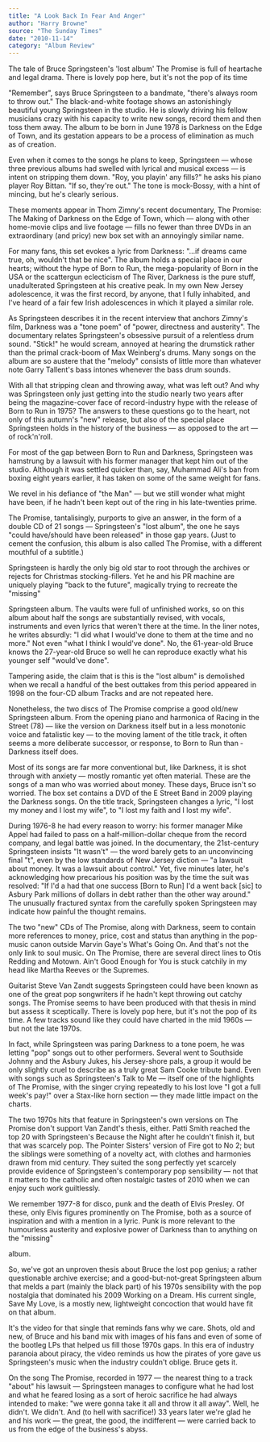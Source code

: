 ```yaml
---
title: "A Look Back In Fear And Anger"
author: "Harry Browne"
source: "The Sunday Times"
date: "2010-11-14"
category: "Album Review"
---
```


The tale of Bruce Springsteen's 'lost album' The Promise is full of heartache and legal drama. There is lovely pop here, but it's not the pop of its time

"Remember", says Bruce Springsteen to a bandmate, "there's always room to throw out." The black-and-white footage shows an astonishingly beautiful young Springsteen in the studio. He is slowly driving his fellow musicians crazy with his capacity to write new songs, record them and then toss them away. The album to be born in June 1978 is Darkness on the Edge of Town, and its gestation appears to be a process of elimination as much as of creation.

Even when it comes to the songs he plans to keep, Springsteen — whose three previous albums had swelled with lyrical and musical excess — is intent on stripping them down. "Roy, you playin' any fills?" he asks his piano player Roy Bittan. "If so, they're out." The tone is mock-Bossy, with a hint of mincing, but he's clearly serious.

These moments appear in Thom Zimny's recent documentary, The Promise: The Making of Darkness on the Edge of Town, which — along with other home-movie clips and live footage — fills no fewer than three DVDs in an extraordinary (and pricy) new box set with an annoyingly similar name.

For many fans, this set evokes a lyric from Darkness: "...if dreams came true, oh, wouldn't that be nice". The album holds a special place in our hearts; without the hype of Born to Run, the mega-popularity of Born in the USA or the scattergun eclecticism of The River, Darkness is the pure stuff, unadulterated Springsteen at his creative peak. In my own New Jersey adolescence, it was the first record, by anyone, that I fully inhabited, and I've heard of a fair few Irish adolescences in which it played a similar role.

As Springsteen describes it in the recent interview that anchors Zimny's film, Darkness was a "tone poem" of "power, directness and austerity". The documentary relates Springsteen's obsessive pursuit of a relentless drum sound. "Stick!" he would scream, annoyed at hearing the drumstick rather than the primal crack-boom of Max Weinberg's drums. Many songs on the album are so austere that the "melody" consists of little more than whatever note Garry Tallent's bass intones whenever the bass drum sounds.

With all that stripping clean and throwing away, what was left out? And why was Springsteen only just getting into the studio nearly two years after being the magazine-cover face of record-industry hype with the release of Born to Run in 1975? The answers to these questions go to the heart, not only of this autumn's "new" release, but also of the special place Springsteen holds in the history of the business — as opposed to the art — of rock'n'roll.

For most of the gap between Born to Run and Darkness, Springsteen was hamstrung by a lawsuit with his former manager that kept him out of the studio. Although it was settled quicker than, say, Muhammad Ali's ban from boxing eight years earlier, it has taken on some of the same weight for fans.

We revel in his defiance of "the Man" — but we still wonder what might have been, if he hadn't been kept out of the ring in his late-twenties prime.

The Promise, tantalisingly, purports to give an answer, in the form of a double CD of 21 songs — Springsteen's "lost album", the one he says "could have/should have been released" in those gap years. (Just to cement the confusion, this album is also called The Promise, with a different ­mouthful of a ­subtitle.)

Springsteen is hardly the only big old star to root through the archives or rejects for Christmas stocking-fillers. Yet he and his PR machine are uniquely playing "back to the future", magically trying to recreate the "missing"

Springsteen album. The vaults were full of unfinished works, so on this album about half the songs are substantially revised, with vocals, instruments and even lyrics that weren't there at the time. In the liner notes, he writes absurdly: "I did what I would've done to them at the time and no more." Not even "what I think I would've done". No, the 61-year-old Bruce knows the 27-year-old Bruce so well he can reproduce exactly what his younger self "would've done".

Tampering aside, the claim that is this is the "lost album" is demolished when we recall a handful of the best outtakes from this period appeared in 1998 on the four-CD album Tracks and are not repeated here.

Nonetheless, the two discs of The Promise comprise a good old/new Springsteen album. From the opening piano and ­harmonica of Racing in the Street (78) — like the version on Darkness itself but in a less monotonic voice and fatalistic key — to the moving lament of the title track, it often seems a more deliberate successor, or response, to Born to Run than ­Darkness itself does.

Most of its songs are far more conventional but, like Darkness, it is shot through with anxiety — mostly romantic yet often material. These are the songs of a man who was worried about money. These days, Bruce isn't so worried. The box set contains a DVD of the E Street Band in 2009 playing the Darkness songs. On the title track, Springsteen changes a lyric, "I lost my money and I lost my wife", to "I lost my faith and I lost my wife".

During 1976-8 he had every reason to worry: his former manager Mike Appel had failed to pass on a half-million-dollar cheque from the record company, and legal battle was joined. In the documentary, the 21st-century Springsteen insists "It wasn't" — the word barely gets to an unconvincing final "t", even by the low standards of New Jersey diction — "a lawsuit about money. It was a lawsuit about control." Yet, five minutes later, he's acknowledging how precarious his position was by the time the suit was resolved: "If I'd a had that one success [Born to Run] I'd a went back [sic] to Asbury Park millions of dollars in debt rather than the other way around." The unusually fractured syntax from the carefully spoken Springsteen may indicate how painful the thought remains.

The two "new" CDs of The Promise, along with Darkness, seem to contain more references to money, price, cost and status than anything in the pop-music canon outside Marvin Gaye's What's Going On. And that's not the only link to soul music. On The Promise, there are several direct lines to Otis Redding and Motown. Ain't Good Enough for You is stuck catchily in my head like Martha Reeves or the Supremes.

Guitarist Steve Van Zandt suggests Springsteen could have been known as one of the great pop songwriters if he hadn't kept throwing out catchy songs. The Promise seems to have been produced with that thesis in mind but assess it sceptically. There is lovely pop here, but it's not the pop of its time. A few tracks sound like they could have charted in the mid 1960s — but not the late 1970s.

In fact, while Springsteen was paring Darkness to a tone poem, he was letting "pop" songs out to other performers. Several went to Southside Johnny and the Asbury Jukes, his Jersey-shore pals, a group it would be only slightly cruel to describe as a truly great Sam Cooke tribute band. Even with songs such as Springsteen's Talk to Me — itself one of the highlights of The Promise, with the singer crying repeatedly to his lost love "I got a full week's pay!" over a Stax-like horn section — they made little impact on the charts.

The two 1970s hits that feature in ­Springsteen's own versions on The Promise don't support Van Zandt's thesis, either. Patti Smith reached the top 20 with Springsteen's Because the Night after he couldn't finish it, but that was scarcely pop. The Pointer Sisters' version of Fire got to No 2; but the siblings were something of a novelty act, with clothes and harmonies drawn from mid century. They suited the song perfectly yet scarcely provide evidence of Springsteen's contemporary pop sensibility — not that it matters to the catholic and often nostalgic tastes of 2010 when we can enjoy such work guiltlessly.

We remember 1977-8 for disco, punk and the death of Elvis Presley. Of these, only Elvis figures prominently on The Promise, both as a source of inspiration and with a mention in a lyric. Punk is more relevant to the humourless austerity and explosive power of Darkness than to anything on the "missing"

album.

So, we've got an unproven thesis about Bruce the lost pop genius; a rather questionable archive exercise; and a good-but-not-great Springsteen album that melds a part (mainly the black part) of his 1970s sensibility with the pop nostalgia that dominated his 2009 Working on a Dream. His current single, Save My Love, is a mostly new, lightweight concoction that would have fit on that album.

It's the video for that single that reminds fans why we care. Shots, old and new, of Bruce and his band mix with images of his fans and even of some of the bootleg LPs that helped us fill those 1970s gaps. In this era of industry paranoia about piracy, the video reminds us how the pirates of yore gave us Springsteen's music when the industry couldn't oblige. Bruce gets it.

On the song The Promise, recorded in 1977 — the nearest thing to a track "about" his lawsuit — Springsteen manages to configure what he had lost and what he feared losing as a sort of heroic sacrifice he had always intended to make: "we were gonna take it all and throw it all away". Well, he didn't. We didn't. And (to hell with sacrifice!) 33 years later we're glad he and his work — the great, the good, the indifferent — were carried back to us from the edge of the business's abyss.
